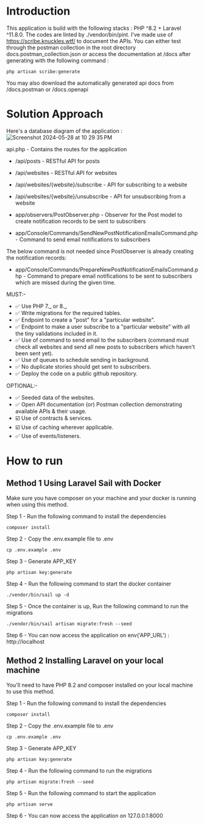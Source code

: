 # Introduction

This application is build with the following stacks : PHP ^8.2 + Laravel ^11.8.0. The codes are linted by ./vendor/bin/pint.
I've made use of https://scribe.knuckles.wtf/ to document the APIs. You can either test through the postman collection in the root directory docs.postman_collection.json or access the documentation at /docs after generating with the following command :

```
php artisan scribe:generate
```

You may also download the automatically generated api docs from /docs.postman or /docs.openapi

# Solution Approach

Here's a database diagram of the application :
![Screenshot 2024-05-28 at 10 29 35 PM](https://github.com/kksmiles/inisev-code-test/assets/39384662/98e7e337-ca1a-4b4d-8940-bccc74a79c6b)



api.php - Contains the routes for the application

- /api/posts - RESTful API for posts
- /api/websites - RESTful API for websites
- /api/websites/{website}/subscribe - API for subscribing to a website
- /api/websites/{website}/unsubscribe - API for unsubscribing from a website

- app/observers/PostObserver.php - Observer for the Post model to create notification records to be sent to subscribers
- app/Console/Commands/SendNewPostNotificationEmailsCommand.php - Command to send email notifications to subscribers

The below command is not needed since PostObserver is already creating the notification records:
- app/Console/Commands/PrepareNewPostNotificationEmailsCommand.php - Command to prepare email notifications to be sent to subscribers which are missed during the given time.

MUST:-
- ✅ Use PHP 7._ or 8._
- ✅ Write migrations for the required tables.
- ✅ Endpoint to create a "post" for a "particular website".
- ✅ Endpoint to make a user subscribe to a "particular website" with all the tiny validations included in it.
- ✅ Use of command to send email to the subscribers (command must check all websites and send all new posts to subscribers which haven't been sent yet).
- ✅ Use of queues to schedule sending in background.
- ✅ No duplicate stories should get sent to subscribers.
- ✅ Deploy the code on a public github repository.

OPTIONAL:-
- ✅ Seeded data of the websites.
- ✅ Open API documentation (or) Postman collection demonstrating available APIs & their usage.
- ☑️ Use of contracts & services.
- ☑️ Use of caching wherever applicable.
- ✅ Use of events/listeners.

# How to run

## Method 1 Using Laravel Sail with Docker

Make sure you have composer on your machine and your docker is running when using this method.

Step 1 - Run the following command to install the dependencies

```
composer install
```

Step 2 - Copy the .env.example file to .env

```
cp .env.example .env
```

Step 3 - Generate APP_KEY

```
php artisan key:generate
```

Step 4 - Run the following command to start the docker container

```
./vendor/bin/sail up -d
```

Step 5 - Once the container is up, Run the following command to run the migrations

```
./vendor/bin/sail artisan migrate:fresh --seed
```

Step 6 - You can now access the application on env('APP_URL') : http://localhost

## Method 2 Installing Laravel on your local machine

You'll need to have PHP 8.2 and composer installed on your local machine to use this method.

Step 1 - Run the following command to install the dependencies

```
composer install
```

Step 2 - Copy the .env.example file to .env

```
cp .env.example .env
```

Step 3 - Generate APP_KEY

```
php artisan key:generate
```

Step 4 - Run the following command to run the migrations

```
php artisan migrate:fresh --seed
```

Step 5 - Run the following command to start the application

```
php artisan serve
```

Step 6 - You can now access the application on 127.0.0.1:8000
